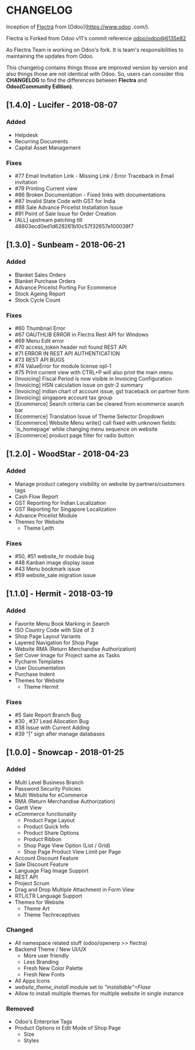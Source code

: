 # CHANGELOG

Inception of [Flectra](https://www.flectrahq.com/) from [Odoo](https://www.odoo
.com/).

Flectra is Forked from Odoo v11's commit reference [odoo/odoo@6135e82](https://github.com/odoo/odoo/commit/6135e82d735d5eb3af914f4a838468f6dc33e51d)

As Flectra Team is working on Odoo's fork. It is team's responsibilities to maintaining the updates from Odoo.

This changelog contains things those are improved version by version and also things those are not identical with Odoo.
So, users can consider this **CHANGELOG** to find the differences between **Flectra** and **Odoo(Community Edition)**.


## [1.4.0] - Lucifer - 2018-08-07
### Added
- Helpdesk
- Recurring Documents
- Capital Asset Management

### Fixes
- #77 Email Invitation Link - Missing Link / Error Traceback in Email invitation
- #79 Printing Current view
- #86 Broken Documentation - Fixed links with documentations
- #87 Invalid State Code with GST for India
- #88 Sale Advance Pricelist Installation Issue
- #91 Point of Sale Issue for Order Creation
- [ALL] upstream patching till 48803ecd0ed1d628261b10c57f32657e100038f7

## [1.3.0] - Sunbeam - 2018-06-21
### Added
- Blanket Sales Orders
- Blanket Purchase Orders
- Advance Pricelist Porting For Ecommerce
- Stock Ageing Report
- Stock Cycle Count

### Fixes
- #60 Thumbnail Error
- #67 OAUTHLIB ERROR in Flectra Rest API for Windows
- #69 Menu Edit error
- #70 access_token header not found REST API
- #71 ERROR IN REST API AUTHENTICATION
- #73 REST API BUGS
- #74 ValueError for module license opl-1
- #75 Print current view with CTRL+P will also print the main menu
- [Invoicing] Fiscal Period is now visible in Invoicing Configuration
- [Invoicing] HSN calculation issue on gstr-2 summary
- [Invoicing] indian chart of account issue, gst traceback on partner form
- [Invoicing] singapore account tax group
- [Ecommerce] Search criteria can be cleared from ecommerce search bar
- [Ecommerce] Translation Issue of Theme Selector Dropdown
- [Ecommerce] Website Menu write() call fixed with unknown fields: 'is_homepage' while changing menu sequence on website
- [Ecommerce] product page filter for radio button

## [1.2.0] - WoodStar - 2018-04-23
### Added
- Manage product category visibility on website by partners/customers tags
- Cash Flow Report
- GST Reporting for Indian Localization
- GST Reporting for Singapore Localization
- Advance Pricelist Module
- Themes for Website
    - Theme Leith

### Fixes
- #50, #51 website_hr module bug
- #48 Kanban image display issue
- #43 Menu bookmark issue
- #59 website_sale migration issue

## [1.1.0] - Hermit - 2018-03-19
### Added
- Favorite Menu Book Marking in Search
- ISO Country Code with Size of 3
- Shop Page Layout Variants
- Layered Navigation for Shop Page
- Website RMA (Return Merchandise Authorization)
- Set Cover Image for Project same as Tasks
- Pycharm Templates
- User Documentation
- Purchase Indent
- Themes for Website
    - Theme Hermit

### Fixes
- #5 Sale Report Branch Bug
- #30 , #37 Lead Allocation Bug
- #38 Issue with Current Adding  
- #39 "|" sign after manage databases

## [1.0.0] - Snowcap - 2018-01-25
### Added
- Multi Level Business Branch
- Password Security Policies
- Multi Website for eCommerce
- RMA (Return Merchandise Authorization)
- Gantt View
- eCommerce functionality
    - Product Page Layout
    - Product Quick Info
    - Product Share Options
    - Product Ribbon
    - Shop Page View Option (List / Grid)
    - Shop Page Product View Limit per Page 
- Account Discount Feature
- Sale Discount Feature
- Language Flag Image Support
- REST API
- Project Scrum
- Drag and Drop Multiple Attachment in Form View
- RTL/LTR Language Support
- Themes for Website
    - Theme Art
    - Theme Techreceptives

### Changed
- All namespace related stuff (odoo/openerp >> flectra)
- Backend Theme / New UI/UX
    - More user friendly
    - Less Branding
    - Fresh New Color Palette
    - Fresh New Fonts
- All Apps Icons
- _website_theme_install_ module set to _"installable"=Flase_
- Allow to install multiple themes for multiple website in single instance

### Removed
- Odoo's Enterprise Tags
- Product Options in Edit Mode of Shop Page
    - Size
    - Styles
